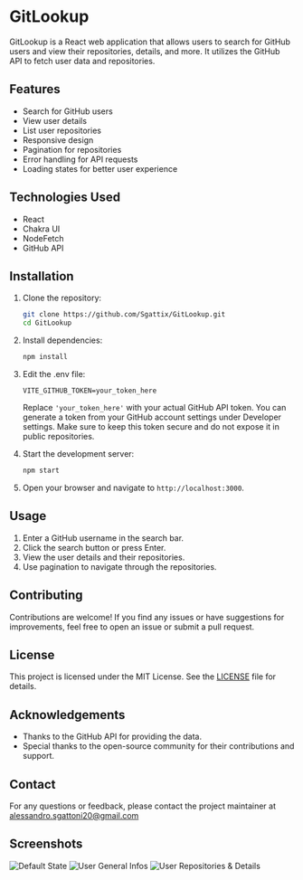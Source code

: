 # GitLookup

GitLookup is a React web application that allows users to search for GitHub users and view their repositories, details, and more. It utilizes the GitHub API to fetch user data and repositories.

## Features

- Search for GitHub users
- View user details
- List user repositories
- Responsive design
- Pagination for repositories
- Error handling for API requests
- Loading states for better user experience

## Technologies Used

- React
- Chakra UI
- NodeFetch
- GitHub API

## Installation

1. Clone the repository:
   ```bash
   git clone https://github.com/Sgattix/GitLookup.git
   cd GitLookup
   ```
2. Install dependencies:
   ```bash
   npm install
   ```
3. Edit the .env file:

   ```
   VITE_GITHUB_TOKEN=your_token_here
   ```

   Replace `'your_token_here'` with your actual GitHub API token. You can generate a token from your GitHub account settings under Developer settings.
   Make sure to keep this token secure and do not expose it in public repositories.

4. Start the development server:
   ```bash
   npm start
   ```
5. Open your browser and navigate to `http://localhost:3000`.

## Usage

1. Enter a GitHub username in the search bar.
2. Click the search button or press Enter.
3. View the user details and their repositories.
4. Use pagination to navigate through the repositories.

## Contributing

Contributions are welcome! If you find any issues or have suggestions for improvements, feel free to open an issue or submit a pull request.

## License

This project is licensed under the MIT License. See the [LICENSE](LICENSE) file for details.

## Acknowledgements

- Thanks to the GitHub API for providing the data.
- Special thanks to the open-source community for their contributions and support.

## Contact

For any questions or feedback, please contact the project maintainer at [alessandro.sgattoni20@gmail.com](mailto:alessandro.sgattoni20@gmail.com)

## Screenshots

![Default State](https://i.postimg.cc/c1h8M6P9/immagine-2025-06-09-184851855.png)
![User General Infos](https://i.postimg.cc/sD8P7vhF/immagine-2025-06-09-185006220.png)
![User Repositories & Details](https://i.postimg.cc/jdK29KYW/immagine-2025-06-09-185047816.png)
